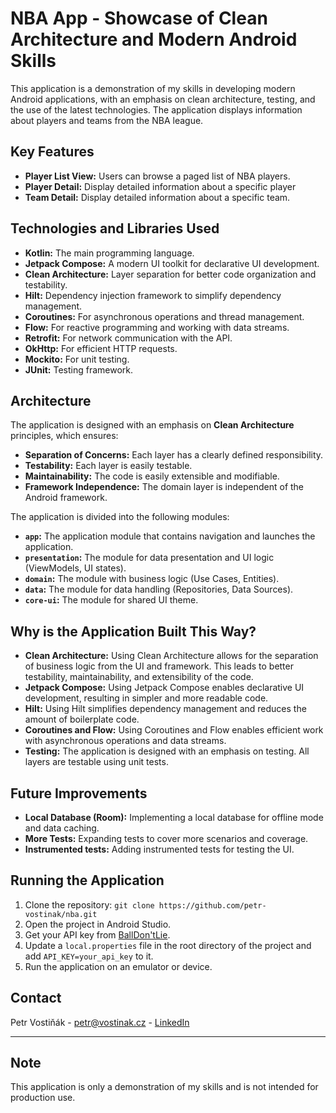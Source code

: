 # NBA App - Showcase of Clean Architecture and Modern Android Skills

This application is a demonstration of my skills in developing modern Android applications, with an emphasis on clean architecture, testing, and the use of the latest technologies. The application displays information about players and teams from the NBA league.

## Key Features

*   **Player List View:** Users can browse a paged list of NBA players.
*   **Player Detail:** Display detailed information about a specific player
*   **Team Detail:** Display detailed information about a specific team.

## Technologies and Libraries Used

*   **Kotlin:** The main programming language.
*   **Jetpack Compose:** A modern UI toolkit for declarative UI development.
*   **Clean Architecture:** Layer separation for better code organization and testability.
*   **Hilt:** Dependency injection framework to simplify dependency management.
*   **Coroutines:** For asynchronous operations and thread management.
*   **Flow:** For reactive programming and working with data streams.
*   **Retrofit:** For network communication with the API.
*   **OkHttp:** For efficient HTTP requests.
*   **Mockito:** For unit testing.
*   **JUnit:** Testing framework.

## Architecture

The application is designed with an emphasis on **Clean Architecture** principles, which ensures:

*   **Separation of Concerns:** Each layer has a clearly defined responsibility.
*   **Testability:** Each layer is easily testable.
*   **Maintainability:** The code is easily extensible and modifiable.
*   **Framework Independence:** The domain layer is independent of the Android framework.

The application is divided into the following modules:

*   **`app`:** The application module that contains navigation and launches the application.
*   **`presentation`:** The module for data presentation and UI logic (ViewModels, UI states).
*   **`domain`:** The module with business logic (Use Cases, Entities).
*   **`data`:** The module for data handling (Repositories, Data Sources).
*   **`core-ui`:** The module for shared UI theme.

## Why is the Application Built This Way?

*   **Clean Architecture:** Using Clean Architecture allows for the separation of business logic from the UI and framework. This leads to better testability, maintainability, and extensibility of the code.
*   **Jetpack Compose:** Using Jetpack Compose enables declarative UI development, resulting in simpler and more readable code.
*   **Hilt:** Using Hilt simplifies dependency management and reduces the amount of boilerplate code.
*   **Coroutines and Flow:** Using Coroutines and Flow enables efficient work with asynchronous operations and data streams.
*   **Testing:** The application is designed with an emphasis on testing. All layers are testable using unit tests.

## Future Improvements

*   **Local Database (Room):** Implementing a local database for offline mode and data caching.
*   **More Tests:** Expanding tests to cover more scenarios and coverage.
*   **Instrumented tests:** Adding instrumented tests for testing the UI.

## Running the Application

1.  Clone the repository: `git clone https://github.com/petr-vostinak/nba.git`
2.  Open the project in Android Studio.
3.  Get your API key from [BallDon'tLie](https://www.balldontlie.io/).
4.  Update a `local.properties` file in the root directory of the project and add `API_KEY=your_api_key` to it.
5.  Run the application on an emulator or device.

## Contact

Petr Vostiňák - petr@vostinak.cz - [LinkedIn](https://www.linkedin.com/in/petrvostinak/)

---

## Note

This application is only a demonstration of my skills and is not intended for production use.